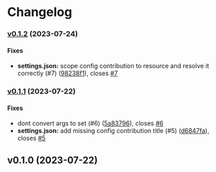 # Changelog

### [v0.1.2](https://github.com/bluebrown/vscode-extension-yamlfmt/compare/v0.1.1...v0.1.2) (2023-07-24)

#### Fixes

* **settings.json:** scope config contribution to resource and resolve it
correctly (#7)
([98238f1](https://github.com/bluebrown/vscode-extension-yamlfmt/commit/98238f14371d0e8dc76b86803f9a635cf7aa3786)),
closes [#7](https://github.com/bluebrown/vscode-extension-yamlfmt/issues/7)

### [v0.1.1](https://github.com/bluebrown/vscode-extension-yamlfmt/compare/v0.1.0...v0.1.1) (2023-07-22)

#### Fixes

* dont convert args to set (#6)
([5a83796](https://github.com/bluebrown/vscode-extension-yamlfmt/commit/5a837963f8e7c2b68b3bea24f0e38cd89a1990f9)),
closes [#6](https://github.com/bluebrown/vscode-extension-yamlfmt/issues/6)
* **settings.json:** add missing config contribution title (#5)
([d6847fa](https://github.com/bluebrown/vscode-extension-yamlfmt/commit/d6847fa08d08f8e9c587e676b688a5425f31bb1e)),
closes [#5](https://github.com/bluebrown/vscode-extension-yamlfmt/issues/5)

## v0.1.0 (2023-07-22)
